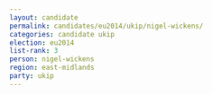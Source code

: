 ```yaml
---
layout: candidate
permalink: candidates/eu2014/ukip/nigel-wickens/
categories: candidate ukip
election: eu2014
list-rank: 3
person: nigel-wickens
region: east-midlands
party: ukip
---
```

